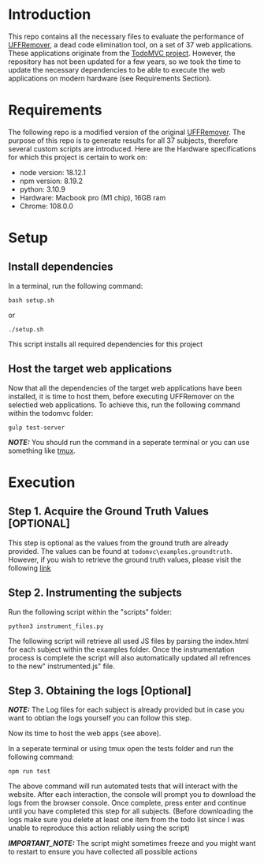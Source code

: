 # Introduction

This repo contains all the necessary files to evaluate the performance of [UFFRemover](https://github.com/hcvazquez/UFFRemover), a dead code elimination tool, on a set of 37 web applications. These applications originate from the [TodoMVC project](https://todomvc.com/). However, the repository has not been updated for a few years, so we took the time to update the necessary dependencies to be able to execute the web applications on modern hardware (see Requirements Section).

# Requirements

The following repo is a modified version of the original [UFFRemover](https://github.com/hcvazquez/UFFRemover). The purpose of this repo is to generate results for all 37 subjects, therefore several custom scripts are introduced. Here are the Hardware specifications for which this project is certain to work on:

- node version: 18.12.1
- npm version: 8.19.2
- python: 3.10.9
- Hardware: Macbook pro (M1 chip), 16GB ram
- Chrome: 108.0.0

# Setup
## Install dependencies
In a terminal, run the following command:

```
bash setup.sh
```
or 
```
./setup.sh
```

This script installs all required dependencies for this project

## Host the target web applications
Now that all the dependencies of the target web applications have been installed, it is time to host them, before executing UFFRemover on the selectied web applications. To achieve this, run the following command within the todomvc folder:

```
gulp test-server
```
**_NOTE:_**  You should run the command in a seperate terminal or you can use something like [tmux](https://github.com/tmux/tmux).

# Execution

## Step 1. Acquire the Ground Truth Values [OPTIONAL]
This step is optional as the values from the ground truth are already provided. The values can be found at `todomvc\examples.groundtruth`. However, if you wish to retrieve the ground truth values, please visit the following [link](https://github.com/lkrumpak/lacuna-evaluation-ground-truth)

## Step 2. Instrumenting the subjects
Run the following script within the "scripts" folder:
```
python3 instrument_files.py
```

The following script will retrieve all used JS files by parsing the index.html for each subject within the examples folder. Once the instrumentation process is complete the script will also automatically updated all refrences to the new" instrumented.js" file.

## Step 3. Obtaining the logs [Optional]
**_NOTE:_** The Log files for each subject is already provided but in case you want to obtian the logs yourself you can follow this step.

Now its time to host the web apps (see above).

In a seperate terminal or using tmux open the tests folder and run the following command:

```
npm run test
``` 

The above command will run automated tests that will interact with the website. After each interaction, the console will prompt you to download the logs from the browser console. Once complete, press enter and continue until you have completed this step for all subjects. (Before downloading the logs make sure you delete at least one item from the todo list since I was unable to reproduce this action reliably using the script)

**_IMPORTANT_NOTE:_** The script might sometimes freeze and you might want to restart to ensure you have collected all possible actions